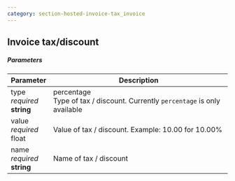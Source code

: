 ```yaml
---
category: section-hosted-invoice-tax_invoice
---
```


## Invoice tax/discount

##### Parameters

| Parameter | Description |
|---|---|
|type<br> *required*<br> **string**| percentage<br> Type of tax / discount. Currently ```percentage``` is only available |
|value<br> *required*<br> float| Value of tax / discount. Example: 10.00 for 10.00% |
|name<br> *required*<br> **string**| Name of tax / discount |
